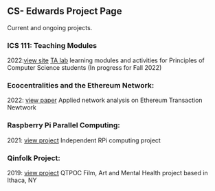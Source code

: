 ## CS- Edwards Project Page
Current and ongoing projects.

### ICS 111: Teaching Modules
2022:[view site](https://bit.ly/3Gkfad2)
[TA lab](https://bit.ly/3lHUT7S) learning modules and activities for Principles of Computer Science students
(In progress for Fall 2022)

### Ecocentralities and the Ethereum Network:
2022: [view paper](https://bit.ly/3PEtHVn)
Applied network analysis on Ethereum Transaction Newtwork

### Raspberry Pi Parallel Computing:
2021: [view project](https://bit.ly/39SJcsz)
Independent RPi computing project

### Qinfolk Project:
2019: [view project](https://bit.ly/3wUp01k)
QTPOC Film, Art and Mental Health project based in Ithaca, NY
